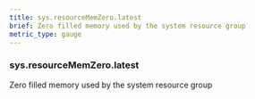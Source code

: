 ```yaml
---
title: sys.resourceMemZero.latest
brief: Zero filled memory used by the system resource group
metric_type: gauge
---
```

### sys.resourceMemZero.latest

Zero filled memory used by the system resource group